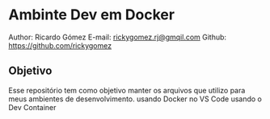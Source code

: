 # Ambinte Dev em Docker

Author: Ricardo Gómez
E-mail: rickygomez.rj@gmqil.com
Github: https://github.com/rickygomez

## Objetivo

Esse repositório tem como objetivo manter os arquivos que utilizo para meus ambientes de desenvolvimento. usando Docker no VS Code usando o Dev Container
